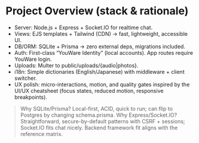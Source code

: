# Project Overview (stack & rationale)

- Server: Node.js + Express + Socket.IO for realtime chat.
- Views: EJS templates + Tailwind (CDN) → fast, lightweight, accessible UI.
- DB/ORM: SQLite + Prisma → zero external deps, migrations included.
- Auth: First-class “YouWare Identity” (local accounts). App routes require YouWare login.
- Uploads: Multer to public/uploads/{audio|photos}.
- i18n: Simple dictionaries (English/Japanese) with middleware + client switcher.
- UX polish: micro-interactions, motion, and quality gates inspired by the UI/UX cheatsheet (focus states, reduced motion, responsive breakpoints).


> Why SQLite/Prisma? Local-first, ACID, quick to run; can flip to Postgres by changing schema.prisma.
> Why Express/Socket.IO? Straightforward, secure-by-default patterns with CSRF + sessions; Socket.IO fits chat nicely. Backend framework fit aligns with the reference matrix.
